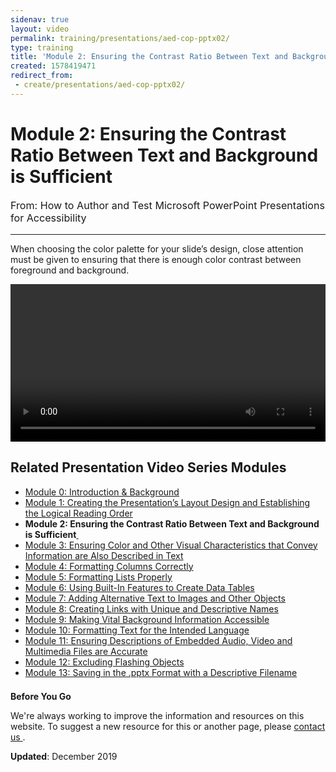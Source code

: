 ```yaml
---
sidenav: true
layout: video
permalink: training/presentations/aed-cop-pptx02/
type: training
title: 'Module 2: Ensuring the Contrast Ratio Between Text and Background is Sufficient'
created: 1578419471
redirect_from:
 - create/presentations/aed-cop-pptx02/
---
```


# Module 2: Ensuring the Contrast Ratio Between Text and Background is Sufficient

<p style="font-size:115%">
  From: How to Author and Test Microsoft PowerPoint Presentations for Accessibility
</p>

* * *

When choosing the color palette for your slide&rsquo;s design, close attention must be given to ensuring that there is enough color contrast between foreground and background.

<video controls="controls" data-vscid="3qesx4ovd" style="width: 100%;"><source src="https://assets.section508.gov/files/aed-cop-ppt-m02.mp4" type="video/mp4" /></video>

## Related Presentation Video Series Modules

  * [Module 0: Introduction & Background][1]
  * [Module 1: Creating the Presentation&rsquo;s Layout Design and Establishing the Logical Reading Order][2]
  * **Module 2: Ensuring the Contrast Ratio Between Text and Background is Sufficient[&nbsp;][3]**
  * [Module 3: Ensuring Color and Other Visual Characteristics that Convey Information are Also Described in Text][4]
  * [Module 4: Formatting Columns Correctly][5]
  * [Module 5: Formatting Lists Properly][6]
  * [Module 6: Using Built-In Features to Create Data Tables][7]
  * [Module 7: Adding Alternative Text to Images and Other Objects][8]
  * [Module 8: Creating Links with Unique and Descriptive Names][9]
  * [Module 9: Making Vital Background Information Accessible][10]
  * [Module 10: Formatting Text for the Intended Language][11]
  * [Module 11: Ensuring Descriptions of Embedded Audio, Video and Multimedia Files are Accurate][12]
  * [Module 12: Excluding Flashing Objects][13]
  * [Module 13: Saving in the .pptx Format with a Descriptive Filename][14]

<div class="border-base radius-lg border-1px" style="margin-top: 1.5em;">
<div class="padding-1">
<p class="text-large"><strong>Before You Go</strong></p>
<p>We're always working to improve the information and resources on this website. To suggest a new resource for this or another page, please <a href="mailto:section.508@gsa.gov">contact us
</a>.</p>
</div>
</div>

**Updated**: December 2019

 [1]: {{site.baseurl}}/training/presentations/aed-cop-pptx00/
 [2]: {{site.baseurl}}/training/presentations/aed-cop-pptx01/
 [3]: {{site.baseurl}}/training/presentations/aed-cop-pptx02/
 [4]: {{site.baseurl}}/training/presentations/aed-cop-pptx03/
 [5]: {{site.baseurl}}/training/presentations/aed-cop-pptx04/
 [6]: {{site.baseurl}}/training/presentations/aed-cop-pptx05/
 [7]: {{site.baseurl}}/training/presentations/aed-cop-pptx06/
 [8]: {{site.baseurl}}/training/presentations/aed-cop-pptx07/
 [9]: {{site.baseurl}}/training/presentations/aed-cop-pptx08/
 [10]: {{site.baseurl}}/training/presentations/aed-cop-pptx09/
 [11]: {{site.baseurl}}/training/presentations/aed-cop-pptx10/
 [12]: {{site.baseurl}}/training/presentations/aed-cop-pptx11/
 [13]: {{site.baseurl}}/training/presentations/aed-cop-pptx12/
 [14]: {{site.baseurl}}/training/presentations/aed-cop-pptx13/
